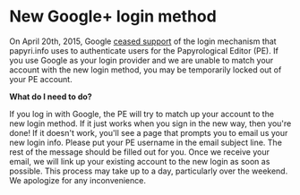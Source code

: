 # New Google+ login method

On April 20th, 2015, Google [ceased support](https://developers.google.com/identity/sign-in/auth-migration) of the login mechanism that papyri.info uses to authenticate users for the Papyrological Editor (PE). If you use Google as your login provider and we are unable to match your account with the new login method, you may be temporarily locked out of your PE account.

**What do I need to do?**

If you log in with Google, the PE will try to match up your account to the new login method. If it just works when you sign in the new way, then you're done! If it doesn't work, you'll see a page that prompts you to email us your new login info. Please put your PE username in the email subject line. The rest of the message should be filled out for you. Once we receive your email, we will link up your existing account to the new login as soon as possible. This process may take up to a day, particularly over the weekend. We apologize for any inconvenience.
